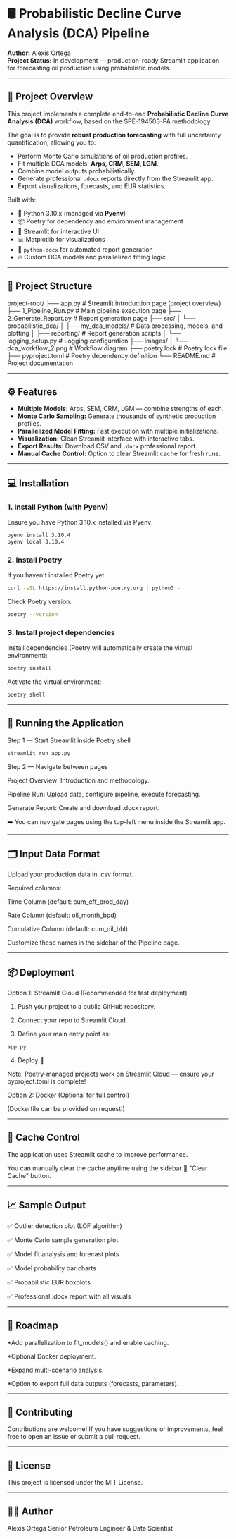 # 🛢️ Probabilistic Decline Curve Analysis (DCA) Pipeline

**Author:** Alexis Ortega  
**Project Status:** In development — production-ready Streamlit application for forecasting oil production using probabilistic models.

---

## 🚀 Project Overview

This project implements a complete end-to-end **Probabilistic Decline Curve Analysis (DCA)** workflow, based on the SPE-194503-PA methodology.

The goal is to provide **robust production forecasting** with full uncertainty quantification, allowing you to:

- Perform Monte Carlo simulations of oil production profiles.
- Fit multiple DCA models: **Arps, CRM, SEM, LGM**.
- Combine model outputs probabilistically.
- Generate professional `.docx` reports directly from the Streamlit app.
- Export visualizations, forecasts, and EUR statistics.

Built with:

- 🐍 Python 3.10.x (managed via **Pyenv**)
- 📦 Poetry for dependency and environment management
- 🚀 Streamlit for interactive UI
- 📊 Matplotlib for visualizations
- 📄 `python-docx` for automated report generation
- 🔥 Custom DCA models and parallelized fitting logic

---

## 🧩 Project Structure

project-root/ ├── app.py # Streamlit introduction page (project overview) ├── 1_Pipeline_Run.py # Main pipeline execution page ├── 2_Generate_Report.py # Report generation page ├── src/ │ └── probabilistic_dca/ │ ├── my_dca_models/ # Data processing, models, and plotting │ ├── reporting/ # Report generation scripts │ └── logging_setup.py # Logging configuration ├── images/ │ └── dca_workflow_2.png # Workflow diagram ├── poetry.lock # Poetry lock file ├── pyproject.toml # Poetry dependency definition └── README.md # Project documentation

---

## ⚙️ Features  

- **Multiple Models:** Arps, SEM, CRM, LGM — combine strengths of each.
- **Monte Carlo Sampling:** Generate thousands of synthetic production profiles.
- **Parallelized Model Fitting:** Fast execution with multiple initializations.
- **Visualization:** Clean Streamlit interface with interactive tabs.
- **Export Results:** Download CSV and `.docx` professional report.
- **Manual Cache Control:** Option to clear Streamlit cache for fresh runs.

---

## 💻 Installation

### 1. Install Python (with Pyenv)

Ensure you have Python 3.10.x installed via Pyenv:

```bash
pyenv install 3.10.4
pyenv local 3.10.4
```

### 2. Install Poetry

If you haven't installed Poetry yet:

```bash
curl -sSL https://install.python-poetry.org | python3 -
```

Check Poetry version:

```bash
poetry --version
```

### 3. Install project dependencies

Install dependencies (Poetry will automatically create the virtual environment):

```bash
poetry install
```

Activate the virtual environment:

```bash
poetry shell
```

---

## 🚀 Running the Application

Step 1 — Start Streamlit inside Poetry shell

```bash
streamlit run app.py
```

Step 2 — Navigate between pages

Project Overview: Introduction and methodology.

Pipeline Run: Upload data, configure pipeline, execute forecasting.

Generate Report: Create and download .docx report.

➡️ You can navigate pages using the top-left menu inside the Streamlit app.

---

## 🗂️ Input Data Format

Upload your production data in .csv format.

Required columns:

Time Column (default: cum_eff_prod_day)

Rate Column (default: oil_month_bpd)

Cumulative Column (default: cum_oil_bbl)

Customize these names in the sidebar of the Pipeline page.

---

## 📦 Deployment

Option 1: Streamlit Cloud (Recommended for fast deployment)

1. Push your project to a public GitHub repository.

2. Connect your repo to Streamlit Cloud.

3. Define your main entry point as:

```bash
app.py
```

4. Deploy 🚀

Note: Poetry-managed projects work on Streamlit Cloud — ensure your pyproject.toml is complete!

Option 2: Docker (Optional for full control)

(Dockerfile can be provided on request!)

---

## 🧹 Cache Control

The application uses Streamlit cache to improve performance.

You can manually clear the cache anytime using the sidebar 🧹 "Clear Cache" button.

---

## 📈 Sample Output

✅ Outlier detection plot (LOF algorithm)

✅ Monte Carlo sample generation plot

✅ Model fit analysis and forecast plots

✅ Model probability bar charts

✅ Probabilistic EUR boxplots

✅ Professional .docx report with all visuals

---

## 🧭 Roadmap

*Add parallelization to fit_models() and enable caching.

*Optional Docker deployment.

*Expand multi-scenario analysis.

*Option to export full data outputs (forecasts, parameters).

---

## 🤝 Contributing

Contributions are welcome!
If you have suggestions or improvements, feel free to open an issue or submit a pull request.

---

## 📄 License

This project is licensed under the MIT License.

---

## 👩‍💻 Author

Alexis Ortega
Senior Petroleum Engineer & Data Scientist
